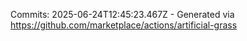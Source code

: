 Commits: 2025-06-24T12:45:23.467Z - Generated via https://github.com/marketplace/actions/artificial-grass
<br>
